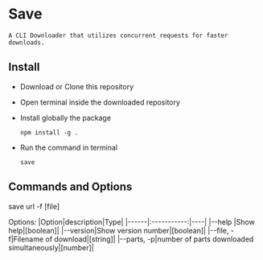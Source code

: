 # Save

    A CLI Downloader that utilizes concurrent requests for faster downloads.

## Install

- Download or Clone this repository

- Open terminal inside the downloaded repository

- Install globally the package

    ```npm install -g .```

- Run the command in terminal

    ``` save ```

## Commands and Options

save url -f [file]

Options:
|Option|description|Type|
|------|:-----------:|----|
|--help |Show help|[boolean]|
|--version|Show version number|[boolean]|
|--file, -f|Filename of download|[string]|
|--parts, -p|number of parts downloaded simultaneously|[number]|
